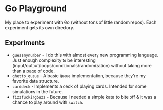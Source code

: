 Go Playground
=============

My place to experiment with Go (without tons of little random repos).
Each experiment gets its own directory.


Experiments
-----------

* ``guessmynumber`` - I do this with almost every new programming language.
  Just enough complexity to be interesting
  (input/output/loops/conditionals/randomization) without taking more than
  a page of code.
* ``ghetto_queue`` - A basic ``Queue`` implementation, because they're my
  favorite data structure.
* ``carddeck`` - Implements a deck of playing cards. Intended for some
  simulations in the future.
* ``fizzfuckingbuzz`` - Because I needed a simple kata to bite off & it was
  a chance to play around with ``switch``.
